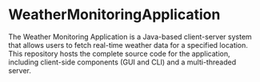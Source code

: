 # WeatherMonitoringApplication
The Weather Monitoring Application is a Java-based client-server system that allows users to fetch real-time weather data for a specified location. This repository hosts the complete source code for the application, including client-side components (GUI and CLI) and a multi-threaded server.

